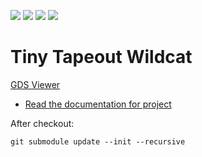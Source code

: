 ![](../../workflows/gds/badge.svg) ![](../../workflows/docs/badge.svg) ![](../../workflows/test/badge.svg) ![](../../workflows/fpga/badge.svg)

# Tiny Tapeout Wildcat

[GDS Viewer](https://gds-viewer.tinytapeout.com/?model=https://schoeberl.github.io/tt10-wildcat/tinytapeout.gds.gltf)

- [Read the documentation for project](docs/info.md)

After checkout:
```
git submodule update --init --recursive
```